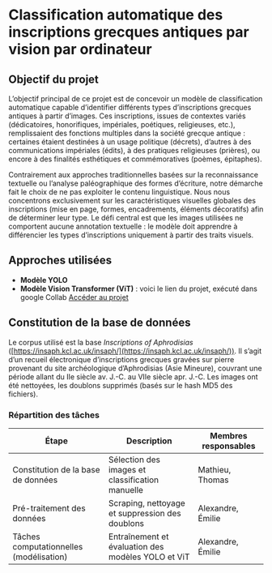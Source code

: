 # Classification automatique des inscriptions grecques antiques par vision par ordinateur

## Objectif du projet

L’objectif principal de ce projet est de concevoir un modèle de classification automatique capable d’identifier différents types d’inscriptions grecques antiques à partir d’images. Ces inscriptions, issues de contextes variés (dédicatoires, honorifiques, impériales, poétiques, religieuses, etc.), remplissaient des fonctions multiples dans la société grecque antique : certaines étaient destinées à un usage politique (décrets), d’autres à des communications impériales (édits), à des pratiques religieuses (prières), ou encore à des finalités esthétiques et commémoratives (poèmes, épitaphes).

Contrairement aux approches traditionnelles basées sur la reconnaissance textuelle ou l’analyse paléographique des formes d’écriture, notre démarche fait le choix de ne pas exploiter le contenu linguistique. Nous nous concentrons exclusivement sur les caractéristiques visuelles globales des inscriptions (mise en page, formes, encadrements, éléments décoratifs) afin de déterminer leur type. Le défi central est que les images utilisées ne comportent aucune annotation textuelle : le modèle doit apprendre à différencier les types d’inscriptions uniquement à partir des traits visuels.

## Approches utilisées

- **Modèle YOLO** 
- **Modèle Vision Transformer (ViT)** : voici le lien du projet, exécuté dans google Collab [Accéder au projet](https://drive.google.com/drive/folders/18009w-2fo-mFo1M276ckUg0cfyGuziM2?usp=drive_link)
## Constitution de la base de données

Le corpus utilisé est la base *Inscriptions of Aphrodisias* ([https://insaph.kcl.ac.uk/insaph/](https://insaph.kcl.ac.uk/insaph/)). Il s’agit d’un recueil électronique d’inscriptions grecques gravées sur pierre provenant du site archéologique d’Aphrodisias (Asie Mineure), couvrant une période allant du IIe siècle av. J.-C. au VIIe siècle apr. J.-C.
 Les images ont été nettoyées, les doublons supprimés (basés sur le hash MD5 des fichiers).

 ### Répartition des tâches

| Étape                                  | Description                                          | Membres responsables                     |
|----------------------------------------|------------------------------------------------------|-------------------------------------------|
| Constitution de la base de données     | Sélection des images et classification manuelle     | Mathieu, Thomas                           |
| Pré-traitement des données             | Scraping, nettoyage et suppression des doublons     | Alexandre, Émilie                         |
| Tâches computationnelles (modélisation)| Entraînement et évaluation des modèles YOLO et ViT  | Alexandre, Émilie                         |




